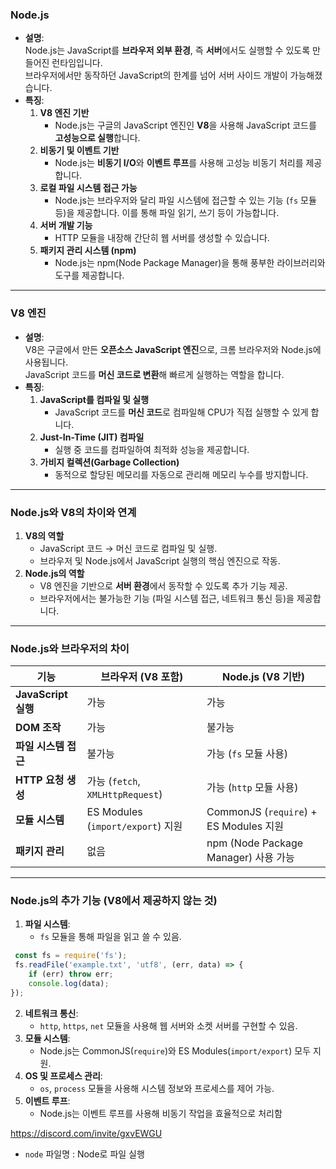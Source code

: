 ### **Node.js**

- **설명**:  
    Node.js는 JavaScript를 **브라우저 외부 환경**, 즉 **서버**에서도 실행할 수 있도록 만들어진 런타임입니다.  
    브라우저에서만 동작하던 JavaScript의 한계를 넘어 서버 사이드 개발이 가능해졌습니다.
- **특징**:
    1. **V8 엔진 기반**
        - Node.js는 구글의 JavaScript 엔진인 **V8**을 사용해 JavaScript 코드를 **고성능으로 실행**합니다.
    2. **비동기 및 이벤트 기반**
        - Node.js는 **비동기 I/O**와 **이벤트 루프**를 사용해 고성능 비동기 처리를 제공합니다.
    3. **로컬 파일 시스템 접근 가능**
        - Node.js는 브라우저와 달리 파일 시스템에 접근할 수 있는 기능 (`fs` 모듈 등)을 제공합니다. 이를 통해 파일 읽기, 쓰기 등이 가능합니다.
    4. **서버 개발 기능**
        - HTTP 모듈을 내장해 간단히 웹 서버를 생성할 수 있습니다.
    5. **패키지 관리 시스템 (npm)**
        - Node.js는 npm(Node Package Manager)을 통해 풍부한 라이브러리와 도구를 제공합니다.
---
### **V8 엔진**
- **설명**:  
    V8은 구글에서 만든 **오픈소스 JavaScript 엔진**으로, 크롬 브라우저와 Node.js에 사용됩니다.  
    JavaScript 코드를 **머신 코드로 변환**해 빠르게 실행하는 역할을 합니다.
- **특징**:
    1. **JavaScript를 컴파일 및 실행**
        - JavaScript 코드를 **머신 코드**로 컴파일해 CPU가 직접 실행할 수 있게 합니다.
    2. **Just-In-Time (JIT) 컴파일**
        - 실행 중 코드를 컴파일하여 최적화 성능을 제공합니다.
    3. **가비지 컬렉션(Garbage Collection)**
        - 동적으로 할당된 메모리를 자동으로 관리해 메모리 누수를 방지합니다.
---
### **Node.js와 V8의 차이와 연계**
1. **V8의 역할**
    - JavaScript 코드 → 머신 코드로 컴파일 및 실행.
    - 브라우저 및 Node.js에서 JavaScript 실행의 핵심 엔진으로 작동.
2. **Node.js의 역할**
    - V8 엔진을 기반으로 **서버 환경**에서 동작할 수 있도록 추가 기능 제공.
    - 브라우저에서는 불가능한 기능 (파일 시스템 접근, 네트워크 통신 등)을 제공합니다.
---
### **Node.js와 브라우저의 차이**

|**기능**|**브라우저 (V8 포함)**|**Node.js (V8 기반)**|
|---|---|---|
|**JavaScript 실행**|가능|가능|
|**DOM 조작**|가능|불가능|
|**파일 시스템 접근**|불가능|가능 (`fs` 모듈 사용)|
|**HTTP 요청 생성**|가능 (`fetch`, `XMLHttpRequest`)|가능 (`http` 모듈 사용)|
|**모듈 시스템**|ES Modules (`import/export`) 지원|CommonJS (`require`) + ES Modules 지원|
|**패키지 관리**|없음|npm (Node Package Manager) 사용 가능|

---
### **Node.js의 추가 기능 (V8에서 제공하지 않는 것)**

1. **파일 시스템**:
    - `fs` 모듈을 통해 파일을 읽고 쓸 수 있음.
```javascript
 const fs = require('fs'); 
 fs.readFile('example.txt', 'utf8', (err, data) => {
    if (err) throw err;
    console.log(data); 
});
```
2. **네트워크 통신**:
    - `http`, `https`, `net` 모듈을 사용해 웹 서버와 소켓 서버를 구현할 수 있음.
3. **모듈 시스템**:
    - Node.js는 CommonJS(`require`)와 ES Modules(`import/export`) 모두 지원.
4. **OS 및 프로세스 관리**:
    - `os`, `process` 모듈을 사용해 시스템 정보와 프로세스를 제어 가능.
5. **이벤트 루프**:
    - Node.js는 이벤트 루프를 사용해 비동기 작업을 효율적으로 처리함

https://discord.com/invite/gxvEWGU


- `node` 파일명 : Node로 파일 실행